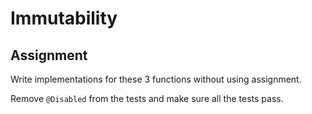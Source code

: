 # Immutability

## Assignment

Write implementations for these 3 functions without using assignment.

Remove `@Disabled` from the tests and make sure all the tests pass.
